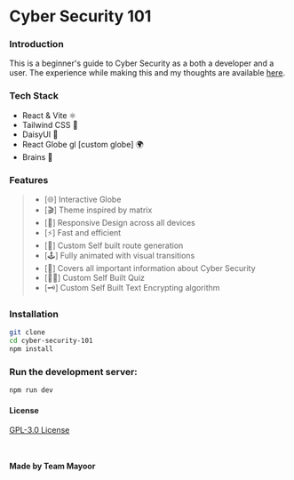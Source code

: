 # Cyber Security 101

### Introduction

This is a beginner's guide to Cyber Security as a both a developer and a user. The experience while making this and my thoughts are available [here](writeup.md).

### Tech Stack

- React & Vite ⚛️
- Tailwind CSS 🎨
- DaisyUI 🌼
- React Globe gl [custom globe] 🌍
- Brains 🧠

### Features

> - [🌐] Interactive Globe
> - [🎬] Theme inspired by matrix
> - [📲] Responsive Design across all devices
> - [⚡] Fast and efficient
> - [📂] Custom Self built route generation
> - [🕹️] Fully animated with visual transitions
> - [🔐] Covers all important information about Cyber Security
> - [🙋‍♂️] Custom Self Built Quiz
> - [🗝️] Custom Self Built Text Encrypting algorithm

### Installation

```bash
git clone
cd cyber-security-101
npm install
```

### Run the development server:

```bash
npm run dev
```

#### License

[GPL-3.0 License](LICENSE)

<br></br>
<b>Made by Team Mayoor </b>
